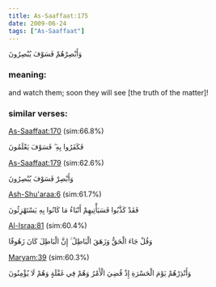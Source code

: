 ```yaml
---
title: As-Saaffaat:175
date: 2009-06-24
tags: ["As-Saaffaat"]
---
```

وَأَبْصِرْهُمْ فَسَوْفَ يُبْصِرُونَ
### meaning: 
and watch them; soon they will see [the truth of the matter]!
### similar verses: 

[As-Saaffaat:170](/37/170) (sim:66.8%)

فَكَفَرُوا بِهِ ۖ فَسَوْفَ يَعْلَمُونَ

[As-Saaffaat:179](/37/179) (sim:62.6%)

وَأَبْصِرْ فَسَوْفَ يُبْصِرُونَ

[Ash-Shu'araa:6](/26/6) (sim:61.7%)

فَقَدْ كَذَّبُوا فَسَيَأْتِيهِمْ أَنْبَاءُ مَا كَانُوا بِهِ يَسْتَهْزِئُونَ

[Al-Israa:81](/17/81) (sim:60.4%)

وَقُلْ جَاءَ الْحَقُّ وَزَهَقَ الْبَاطِلُ ۚ إِنَّ الْبَاطِلَ كَانَ زَهُوقًا

[Maryam:39](/19/39) (sim:60.3%)

وَأَنْذِرْهُمْ يَوْمَ الْحَسْرَةِ إِذْ قُضِيَ الْأَمْرُ وَهُمْ فِي غَفْلَةٍ وَهُمْ لَا يُؤْمِنُونَ
